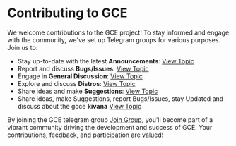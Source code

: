 # Contributing to GCE

We welcome contributions to the GCE project! To stay informed and engage with the community, we've set up Telegram groups for various purposes. Join us to:

- Stay up-to-date with the latest **Announcements**: [View Topic](https://t.me/grand_code_environmen/10)
- Report and discuss **Bugs/Issues**: [View Topic](https://t.me/grand_code_environmen/5)
- Engage in **General Discussion**: [View Topic](https://t.me/grand_code_environmen/1)
- Explore and discuss **Distros**: [View Topic](https://t.me/grand_code_environmen/13)
- Share ideas and make **Suggestions**: [View Topic](https://t.me/grand_code_environmen/9)
- Share ideas, make Suggestions, report Bugs/Issues, stay Updated and discuss about the gcce **kivana** [View Topic](https://t.me/grand_code_environmen/25)

By joining the GCE telegram group [Join Group](https://t.me/grand_code_environmen), you'll become part of a vibrant community driving the development and success of GCE. Your contributions, feedback, and participation are valued!
